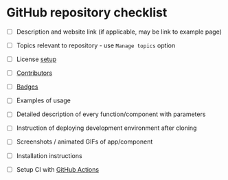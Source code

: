 # GitHub repository checklist

- [ ] Description and website link (if applicable, may be link to example page)
- [ ] Topics relevant to repository - use `Manage topics` option
- [ ] License [setup]('../guidelines/licenses.md)
- [ ] [Contributors]('../guidelines/contributors.md)
- [ ] [Badges]('../guidelines/github-badges.md)
- [ ] Examples of usage
- [ ] Detailed description of every function/component with parameters
- [ ] Instruction of deploying development environment after cloning
- [ ] Screenshots / animated GIFs of app/component
- [ ] Installation instructions
- [ ] Setup CI with [GitHub Actions](https://github.com/features/actions)

